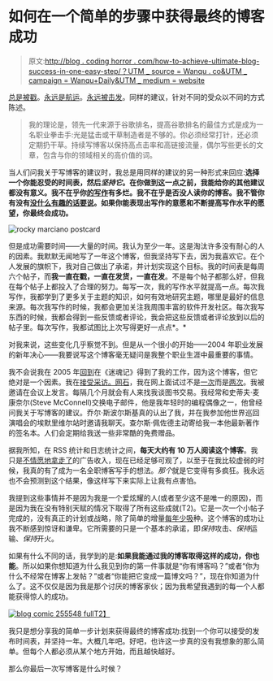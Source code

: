 # 如何在一个简单的步骤中获得最终的博客成功

> 原文:[http://blog . coding horror . com/how-to-achieve-ultimate-blog-success-in-one-easy-step/？UTM _ source = Wanqu . co&UTM _ campaign = Wanqu+Daily&UTM _ medium = website](http://blog.codinghorror.com/how-to-achieve-ultimate-blog-success-in-one-easy-step/?utm_source=wanqu.co&utm_campaign=Wanqu+Daily&utm_medium=website)



[总是被戳](http://web.archive.org/web/20070715113357/http://www.knowing.net/PermaLink,guid,e5aadb98-0a69-44e3-94cb-0afa583b0c0e.aspx)。[永远是航运](http://www.codinghorror.com/blog/archives/000809.html)。[永远被击发](http://www.joelonsoftware.com/articles/fog0000000339.html)。同样的建议，针对不同的受众以不同的方式陈述。

> 我的理论是，领先一代来源于谷歌排名，提高谷歌排名的最佳方式是成为一名职业拳击手:光是猛击或干草制造者是不够的。你必须经常打针，还必须定期扔干草。持续写博客以保持高点击率和高链接流量，偶尔写些更长的文章，包含与你的领域相关的高价值的词。

当人们问我关于写博客的建议时，我总是用同样的建议的另一种形式来回应:**选择一个你能忍受的时间表，然后*坚持它*。在你做到这一点之前，我能给你的其他建议都没有意义。我不在乎你[的写作](http://www.codinghorror.com/blog/archives/000516.html)有多烂。我不在乎是否没人读你的博客。我不管你有没有[没什么有趣的话要说](http://www.codinghorror.com/blog/archives/000297.html)。如果你能表现出写作的意愿和不断提高写作水平的愿望，你最终会成功。**

![rocky marciano postcard](../Images/c095dd9e800fef888f24dbda111f3f0c.png)

但是成功需要时间——大量的时间。我认为至少一年。这是淘汰许多没有耐心的人的因素。我默默无闻地写了一年这个博客，但我坚持写下去，因为我喜欢它。在个人发展的旗帜下，我对自己做出了承诺，并计划实现这个目标。我的时间表是每周六个帖子，而**我一直在戳，一直在发货，一直在发**。不是每个帖子都那么好，但我在每个帖子上都投入了合理的努力。每写一次，我的写作水平就提高一点。每次我写作，我都学到了更多关于主题的知识，如何有效地研究主题，哪里是最好的信息来源。每次我写作的时候，我都会更加关注我周围丰富的软件开发社区。每次我写东西的时候，我都会得到一些反馈或者评论，我会把这些反馈或者评论放到以后的帖子里。每次写作，我都试图比上次写得更好一点点*。*

对我来说，这些变化几乎察觉不到。但是从一个很小的开始——2004 年职业发展的新年决心——我要说写这个博客毫无疑问是我整个职业生涯中最重要的事情。

我不会说我在 2005 年[回到](http://www.codinghorror.com/blog/archives/000280.html)在《迷魂记》得到了我的工作，因为这个博客，但它绝对是一个因素。我在[接受采访。网石](http://www.codinghorror.com/blog/archives/000847.html)，我在网上面试过不是[一次](http://www.dailyblogtips.com/interview-with-jeff-atwood-from-coding-horror/)而是[两次](http://scribesonic.com/Blog/Archive/2007/10/04/Coding-Horror-Interview.aspx)。我被邀请在会议上发言。每隔几个月就会有人来找我谈图书交易。我经常和史蒂夫·麦康奈尔(Steve McConnell)交换电子邮件，他是我年轻时的编程偶像之一，他曾经问我关于写博客的建议。乔尔·斯波尔斯基真的认出了我，并在我参加他世界巡回演唱会的埃默里维尔站时邀请我聊天。查尔斯·佩佐德主动寄给我一本他最新著作的签名本。人们会定期给我送一些非常酷的免费赠品。

据我所知，在 RSS 统计和日志统计之间，**每天大约有 10 万人阅读这个博客**。我只是[不情愿地拿走了](http://www.codinghorror.com/blog/archives/000893.html)的广告收入，现在已经足够可观了，以至于在我比较虚弱的时候，我真的有了成为一名全职博客写手的想法。*那个*就是它变得有多疯狂。我永远也不会预测到这个结果，像这样写下来实际上让我有点害怕。

我提到这些事情并不是因为我是一个爱炫耀的人(或者至少这不是唯一的原因)，而是因为我在没有特别天赋的情况下取得了所有这些成就(T2)。它是一次一个小帖子完成的，没有真正的计划或战略，除了简单的增量[每年少吸](http://www.codinghorror.com/blog/archives/000530.html)种。这个博客的成功让我不断感到惊讶和谦卑。它所需要的只是一个基本的承诺，即*保持*攻击、*保持*运输、*保持*开火。

如果有什么不同的话，我学到的是:**如果我能通过我的博客取得这样的成功，你也能**。所以如果你想知道为什么我见到你的第一件事就是“你有博客吗？”或者“你为什么不经常在博客上发帖？”或者“你能把它变成一篇博文吗？”，现在你知道为什么了。这不仅仅是因为我是那个讨厌的博客家伙；因为我希望我遇到的每一个人都能获得惊人的成功。

[![blog comic 255548 full](../Images/231e2d1868653ac0ccd796cfbe734d82.png)T2】](http://comics.com/pearls_before_swine/2008-11-16/)

我只是想分享我的简单一步计划来获得最终的博客成功:找到一个你可以接受的发布时间表，并坚持一年。大概几年吧。好吧，也许这一步真的没有我想象的那么简单。但每个人都必须从某个地方开始，而且越快越好。

那么你最后一次写博客是什么时候？


